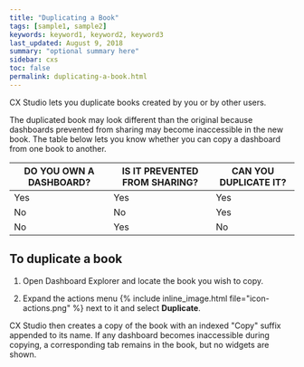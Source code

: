 ```yaml
---
title: "Duplicating a Book"
tags: [sample1, sample2]
keywords: keyword1, keyword2, keyword3
last_updated: August 9, 2018
summary: "optional summary here"
sidebar: cxs
toc: false
permalink: duplicating-a-book.html
---
```


CX Studio lets you duplicate books created by you or by other users.

The duplicated book may look different than the original because dashboards prevented from sharing may become inaccessible in the new book. The table below lets you know whether you can copy a dashboard from one book to another.

| DO YOU OWN A DASHBOARD? | IS IT PREVENTED FROM SHARING? | CAN YOU DUPLICATE IT? |
|-------|--------|---------|
| Yes | Yes | Yes |
| No | No | Yes |
| No | Yes | No |

## To duplicate a book

1. Open Dashboard Explorer and locate the book you wish to copy.

1. Expand the actions menu {% include inline_image.html file="icon-actions.png" %} next to it and select **Duplicate**.

CX Studio then creates a copy of the book with an indexed "Copy" suffix appended to its name. If any dashboard becomes inaccessible during copying, a corresponding tab remains in the book, but no widgets are shown.
